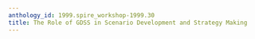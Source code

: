 ```yaml
---
anthology_id: 1999.spire_workshop-1999.30
title: The Role of GDSS in Scenario Development and Strategy Making
---
```

